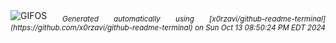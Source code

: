<div align="justify">
<picture>
    <source media="(prefers-color-scheme: dark)" srcset="https://i.ibb.co/YfL7t6J/output-gif.gif">
    <source media="(prefers-color-scheme: light)" srcset="https://i.ibb.co/YfL7t6J/output-gif.gif">
    <img alt="GIFOS" src="https://i.ibb.co/YfL7t6J/output-gif.gif">
</picture>
<sub><i>Generated automatically using [x0rzavi/github-readme-terminal](https://github.com/x0rzavi/github-readme-terminal) on Sun Oct 13 08:50:24 PM EDT 2024</i></sub>
</div>

<!--  -->